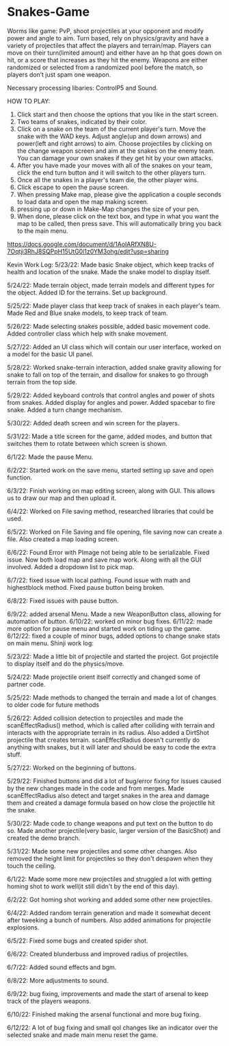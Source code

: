 # Snakes-Game
Worms like game: PvP, shoot projectiles at your opponent and modify power and angle to aim. Turn based, rely on physics/gravity and have a variety of projectiles that affect the players and terrain/map. Players can move on their turn(limited amount) and either have an hp that goes down on hit, or a score that increases as they hit the enemy. Weapons are either randomized or selected from a randomized pool before the match, so players don’t just spam one weapon.

Necessary processing libaries: ControlP5 and Sound.

HOW TO PLAY: 
1) Click start and then choose the options that you like in the start screen.
2) Two teams of snakes, indicated by their color.
3) Click on a snake on the team of the current player's turn. Move the snake with the WAD keys. Adjust angle(up and down arrows) and power(left and right arrows) to aim. Choose projectiles by clicking on the change weapon screen and aim at the snakes on the enemy team. You can damage your own snakes if they get hit by your own attacks.
4) After you have made your moves with all of the snakes on your team, click the end turn button and it will switch to the other players turn.
5) Once all the snakes in a player's team die, the other player wins.
6) Click escape to open the pause screen.
7) When pressing Make map, please give the application a couple seconds to load data and open the map making screen.
8) pressing up or down in Make-Map changes the size of your pen. 
9) When done, please click on the text box, and type in what you want the map to be called, then press save. This will automatically bring you back to the main menu. 

https://docs.google.com/document/d/1AoIARfXN8U-7Oqtji3RhJ8SQPpH15UtG0l1z0YM3ohg/edit?usp=sharing

Kevin Work Log:
5/23/22: Made basic Snake object, which keep tracks of health and location of the snake. Made the snake model to display itself.

5/24/22: Made terrain object, made terrain models and different types for the object. Added ID for the terrains. Set up background.

5/25/22: Made player class that keep track of snakes in each player's team. Made Red and Blue snake models, to keep track of team.

5/26/22: Made selecting snakes possible, added basic movement code. Added controller class which help with snake movement.

5/27/22: Added an UI class which will contain our user interface, worked on a model for the basic UI panel.

5/28/22: Worked snake-terrain interaction, added snake gravity allowing for snake to fall on top of the terrain, and disallow for snakes to go through terrain from the top side.

5/29/22: Added keyboard controls that control angles and power of shots from snakes. Added display for angles and power. Added spacebar to fire snake. Added a turn change mechanism.

5/30/22: Added death screen and win screen for the players.

5/31/22: Made a title screen for the game, added modes, and button that switches them to rotate between which screen is shown.

6/1/22: Made the pause Menu.

6/2/22: Started work on the save menu, started setting up save and open function.

6/3/22: Finish working on map editing screen, along with GUI. This allows us to draw our map and then upload it.

6/4/22: Worked on File saving method, researched libraries that could be used.

6/5/22: Worked on File Saving and file opening, file saving now can create a file. Also created a map loading screen.

6/6/22: Found Error with PImage not being able to be serializable. Fixed issue. Now both load map and save map work. Along with all the GUI involved. Added a dropdown list to pick map.

6/7/22: fixed issue with local pathing. Found issue with math and highestblock method. Fixed pause button being broken. 

6/8/22: Fixed issues with pause button. 

6/9/22: added arsenal Menu. Made a new WeaponButton class, allowing for automation of button.
6/10/22: worked on minor bug fixes.
6/11/22: made more option for pause menu and started work on tiding up the game.
6/12/22: fixed a couple of minor bugs, added options to change snake stats on main menu. 
Shinji work log:

5/23/22: Made a little bit of projectile and started the project. Got projectile to display itself and do the physics/move.

5/24/22: Made projectile orient itself correctly and changed some of partner code.

5/25/22: Made methods to changed the terrain and made a lot of changes to older code for future methods

5/26/22: Added collision detection to projectiles and made the scanEffectRadius() method, which is called after colliding with terrain and interacts with the appropriate terrain in its radius. Also added a DirtShot projectile that creates terrain. scanEffectRadius doesn't currently do anything with snakes, but it will later and should be easy to code the extra stuff.

5/27/22: Worked on the beginning of buttons.

5/29/22: Finished buttons and did a lot of bug/error fixing for issues caused by the new changes made in the code and from merges. Made scanEffectRadius also detect and target snakes in the area and damage them and created a damage formula based on how close the projectile hit the snake.

5/30/22: Made code to change weapons and put text on the button to do so. Made another projectile(very basic, larger version of the BasicShot) and created the demo branch.

5/31/22: Made some new projectiles and some other changes. Also removed the height limit for projectiles so they don't despawn when they touch the ceiling.

6/1/22: Made some more new projectiles and struggled a lot with getting homing shot to work well(it still didn't by the end of this day).

6/2/22: Got homing shot working and added some other new projectiles.

6/4/22: Added random terrain generation and made it somewhat decent after tweeking a bunch of numbers. Also added animations for projectile explosions.

6/5/22: Fixed some bugs and created spider shot.

6/6/22: Created blunderbuss and improved radius of projectiles.

6/7/22: Added sound effects and bgm.

6/8/22: More adjustments to sound.

6/9/22: bug fixing, improvements and made the start of arsenal to keep track of the players weapons.

6/10/22: Finished making the arsenal functional and more bug fixing.

6/12/22: A lot of bug fixing and small qol changes like an indicator over the selected snake and made main menu reset the game.
